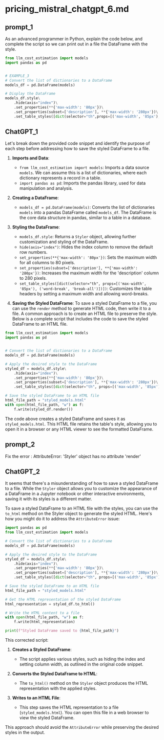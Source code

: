 
# pricing_mistral_chatgpt_6.md

## prompt_1
As an advanced programmer in Python, explain the code below, and complete the script so we can print out in a file the DataFrame with the style.


```python
from llm_cost_estimation import models
import pandas as pd


# EXAMPLE_3
# Convert the list of dictionaries to a DataFrame
models_df = pd.DataFrame(models)

# Display the DataFrame
models_df.style\
    .hide(axis="index")\
    .set_properties(**{'max-width': '80px'})\
    .set_properties(subset=['description'], **{'max-width': '280px'})\
    .set_table_styles([dict(selector="th",props=[('max-width', '85px'),('word-break', 'break-all')])])
```


## ChatGPT_1

Let's break down the provided code snippet and identify the purpose of each step before addressing how to save the styled DataFrame to a file.

1. **Imports and Data**:
   - `from llm_cost_estimation import models`: Imports a data source `models`. We can assume this is a list of dictionaries, where each dictionary represents a record in a table.
   - `import pandas as pd`: Imports the pandas library, used for data manipulation and analysis.

2. **Creating a DataFrame**:
   - `models_df = pd.DataFrame(models)`: Converts the list of dictionaries `models` into a pandas DataFrame called `models_df`. The DataFrame is the core data structure in pandas, similar to a table in a database.

3. **Styling the DataFrame**:
   - `models_df.style`: Returns a `Styler` object, allowing further customization and styling of the DataFrame.
   - `hide(axis="index")`: Hides the index column to remove the default row numbers.
   - `set_properties(**{'max-width': '80px'})`: Sets the maximum width for all columns to 80 pixels.
   - `set_properties(subset=['description'], **{'max-width': '280px'})`: Increases the maximum width for the 'description' column to 280 pixels.
   - `set_table_styles([dict(selector="th", props=[('max-width', '85px'), ('word-break', 'break-all')])])`: Customizes the table headers by setting a maximum width and allowing word-breaks.

4. **Saving the Styled DataFrame**:
   To save a styled DataFrame to a file, you can use the `render` method to generate HTML code, then write it to a file. A common approach is to create an HTML file to preserve the style. Below is a complete script that includes the code to save the styled DataFrame to an HTML file.

```python
from llm_cost_estimation import models
import pandas as pd


# Convert the list of dictionaries to a DataFrame
models_df = pd.DataFrame(models)

# Apply the desired style to the DataFrame
styled_df = models_df.style\
    .hide(axis="index")\
    .set_properties(**{'max-width': '80px'})\
    .set_properties(subset=['description'], **{'max-width': '280px'})\
    .set_table_styles([dict(selector="th", props=[('max-width', '85px'), ('word-break', 'break-all')])])

# Save the styled DataFrame to an HTML file
html_file_path = "styled_models.html"
with open(html_file_path, "w") as f:
    f.write(styled_df.render())
```

The code above creates a styled DataFrame and saves it as `styled_models.html`. This HTML file retains the table's style, allowing you to open it in a browser or any HTML viewer to see the formatted DataFrame.


## prompt_2
Fix the error : AttributeError: 'Styler' object has no attribute 'render'

## ChatGPT_2
It seems that there's a misunderstanding of how to save a styled DataFrame to a file. While the `Styler` object allows you to customize the appearance of a DataFrame in a Jupyter notebook or other interactive environments, saving it with its styles is a different matter.

To save a styled DataFrame to an HTML file with the styles, you can use the `to_html` method on the Styler object to generate the styled HTML. Here's how you might do it to address the `AttributeError` issue:

```python
import pandas as pd
from llm_cost_estimation import models

# Convert the list of dictionaries to a DataFrame
models_df = pd.DataFrame(models)

# Apply the desired style to the DataFrame
styled_df = models_df.style\
    .hide(axis="index")\
    .set_properties(**{'max-width': '80px'})\
    .set_properties(subset=['description'], **{'max-width': '280px'})\
    .set_table_styles([dict(selector="th", props=[('max-width', '85px'), ('word-break', 'break-all')])])

# Save the styled DataFrame to an HTML file
html_file_path = "styled_models.html"

# Get the HTML representation of the styled DataFrame
html_representation = styled_df.to_html()

# Write the HTML content to a file
with open(html_file_path, "w") as f:
    f.write(html_representation)

print(f"Styled DataFrame saved to {html_file_path}")
```

This corrected script:

1. **Creates a Styled DataFrame**:
   - The script applies various styles, such as hiding the index and setting column width, as outlined in the original code snippet.

2. **Converts the Styled DataFrame to HTML**:
   - The `to_html()` method on the `Styler` object produces the HTML representation with the applied styles.

3. **Writes to an HTML File**:
   - This step saves the HTML representation to a file (`styled_models.html`). You can open this file in a web browser to view the styled DataFrame.

This approach should avoid the `AttributeError` while preserving the desired styles in the output.